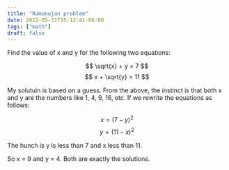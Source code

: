 ```yaml
---
title: "Ramanujan problem"
date: 2022-05-31T15:12:41-06:00
tags: ["math"]
draft: false
---
```


Find the value of x and y for the following two equations:

$$ \sqrt{x} + y = 7 $$
$$ x + \sqrt{y} = 11 $$

My solutuin is based on a guess. From the above, the instinct is that both x and y are the numbers like 1, 4, 9, 16, etc. If we rewrite the equations as follows:

$$ x = (7 - y)^2 $$
$$ y = (11 -x)^2 $$
 
The hunch is y is less than 7 and x less than 11.

So x = 9 and y = 4. Both are exactly the solutions.

